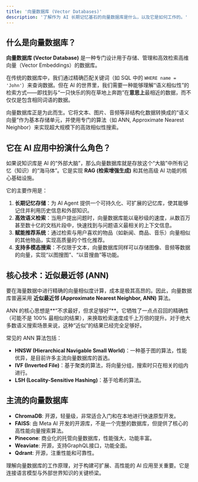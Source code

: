 ```yaml
---
title: '向量数据库 (Vector Databases)'
description: '了解作为 AI 长期记忆基石的向量数据库是什么，以及它是如何工作的。'
---
```


## 什么是向量数据库？

**向量数据库 (Vector Database)** 是一种专门设计用于存储、管理和高效检索高维向量（Vector Embeddings）的数据库。

在传统的数据库中，我们通过精确匹配关键词（如 SQL 中的 `WHERE name = 'John'`）来查询数据。但在 AI 的世界里，我们需要一种能够理解“语义相似性”的检索方式——即找到与“一只快乐的狗在草地上奔跑”在**意思上**最相近的数据，而不仅仅是包含相同词语的数据。

向量数据库正是为此而生。它将文本、图片、音频等非结构化数据转换成的“语义向量”作为基本存储单元，并使用专门的算法（如 ANN, Approximate Nearest Neighbor）来实现超大规模下的高效相似性搜索。

## 它在 AI 应用中扮演什么角色？

如果说知识库是 AI 的“外部大脑”，那么向量数据库就是存放这个“大脑”中所有记忆（知识）的“海马体”。它是实现 **RAG (检索增强生成)** 和其他高级 AI 功能的核心基础设施。

它的主要作用是：

1.  **长期记忆存储**：为 AI Agent 提供一个可持久化、可扩展的记忆库，使其能够记住并利用历史信息和外部知识。
2.  **高效语义检索**：当用户提出问题时，向量数据库能以毫秒级的速度，从数百万甚至数十亿的文档片段中，快速找到与问题语义最相关的上下文信息。
3.  **赋能推荐系统**：通过检索与用户喜欢的物品（如新闻、商品、音乐）向量相似的其他物品，实现高质量的个性化推荐。
4.  **支持多模态搜索**：不仅限于文本，向量数据库同样可以存储图像、音频等数据的向量，实现“以图搜图”、“以音搜曲”等功能。

## 核心技术：近似最近邻 (ANN)

要在海量数据中进行精确的向量相似度计算，成本是极其高昂的。因此，向量数据库普遍采用 **近似最近邻 (Approximate Nearest Neighbor, ANN)** 算法。

ANN 的核心思想是**“不求最好，但求足够好”**。它牺牲了一点点召回的精确性（可能不是 100% 最相似的结果），来换取检索速度成千上万倍的提升。对于绝大多数语义搜索场景来说，这种“近似”的结果已经完全足够好。

常见的 ANN 算法包括：

- **HNSW (Hierarchical Navigable Small World)**：一种基于图的算法，性能优异，是目前许多主流向量数据库的首选。
- **IVF (Inverted File)**：基于聚类的算法，将向量分组，搜索时只在相关的组内进行。
- **LSH (Locality-Sensitive Hashing)**：基于哈希的算法。

## 主流的向量数据库

- **ChromaDB**: 开源，轻量级，非常适合入门和在本地进行快速原型开发。
- **FAISS**: 由 Meta AI 开发的开源库，不是一个完整的数据库，但提供了核心的高性能向量搜索算法。
- **Pinecone**: 商业化的托管向量数据库，性能强大，功能丰富。
- **Weaviate**: 开源，支持GraphQL接口，功能全面。
- **Qdrant**: 开源，注重性能和可靠性。

理解向量数据库的工作原理，对于构建可扩展、高性能的 AI 应用至关重要。它是连接语言模型与外部世界知识的关键桥梁。
